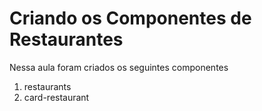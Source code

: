 # Criando os Componentes de Restaurantes

Nessa aula foram criados os seguintes componentes

1. restaurants
2. card-restaurant
